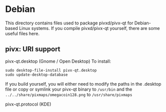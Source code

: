 
Debian
====================
This directory contains files used to package pivxd/pivx-qt
for Debian-based Linux systems. If you compile pivxd/pivx-qt yourself, there are some useful files here.

## pivx: URI support ##


pivx-qt.desktop  (Gnome / Open Desktop)
To install:

	sudo desktop-file-install pivx-qt.desktop
	sudo update-desktop-database

If you build yourself, you will either need to modify the paths in
the .desktop file or copy or symlink your pivx-qt binary to `/usr/bin`
and the `../../share/pixmaps/omegacoin128.png` to `/usr/share/pixmaps`

pivx-qt.protocol (KDE)

